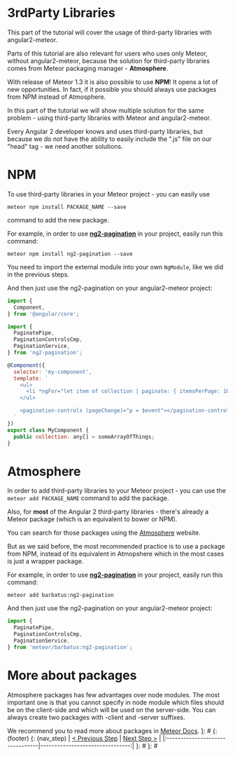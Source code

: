 [__prod__]: #
[{]: <region> (header)

[}]: #
[{]: <region> (body)
# 3rdParty Libraries

This part of the tutorial will cover the usage of third-party libraries with angular2-meteor.

Parts of this tutorial are also relevant for users who uses only Meteor, without angular2-meteor, because the solution for third-party libraries comes from Meteor packaging manager - **Atmosphere**.

With release of Meteor 1.3 it is also possible to use **NPM**! It opens a lot of new opportunities. In fact, if it possible you should always use packages from NPM instead of Atmosphere.

In this part of the tutorial we will show multiple solution for the same problem - using third-party libraries with Meteor and angular2-meteor.


Every Angular 2 developer knows and uses third-party libraries, but because we do not have the ability to easily include the ".js" file on our "head" tag - we need another solutions.

# NPM

To use third-party libraries in your Meteor project - you can easily use

    meteor npm install PACKAGE_NAME --save

command to add the new package.

For example, in order to use **[ng2-pagination](https://www.npmjs.com/package/ng2-pagination)** in your project, easily run this command:

    meteor npm install ng2-pagination --save

You need to import the external module into your own `NgModule`, like we did in the previous steps.

And then just use the ng2-pagination on your angular2-meteor project:

```js
import {
  Component,
} from '@angular/core';

import {
  PaginatePipe,
  PaginationControlsCmp,
  PaginationService,
} from 'ng2-pagination';

@Component({
  selector: 'my-component',
  template: `
    <ul>
      <li *ngFor="let item of collection | paginate: { itemsPerPage: 10, currentPage: p }"> ... </li>
    </ul>

    <pagination-controls (pageChange)="p = $event"></pagination-controls>
  `
})
export class MyComponent {
  public collection: any[] = someArrayOfThings;  
}

```

# Atmosphere

In order to add third-party libraries to your Meteor project - you can use the `meteor add PACKAGE_NAME` command to add the package.

Also, for **most** of the Angular 2 third-party libraries - there's already a Meteor package (which is an equivalent to bower or NPM).

You can search for those packages using the [Atmosphere](https://atmospherejs.com/) website.

But as we said before, the most recommended practice is to use a package from NPM, instead of its equivalent in Atmopshere which in the most cases is just a wrapper package.

For example, in order to use **[ng2-pagination](https://atmospherejs.com/barbatus/ng2-pagination)** in your project, easily run this command:

```
meteor add barbatus:ng2-pagination
```

And then just use the ng2-pagination on your angular2-meteor project:

```js
import {
  PaginatePipe,
  PaginationControlsCmp,
  PaginationService,
} from 'meteor/barbatus:ng2-pagination';
```

# More about packages

Atmosphere packages has few advantages over node modules. The most important one is that you cannot specify in node module which files should be on the client-side and which will be used on the server-side. You can always create two packages with -client and -server suffixes.

We recommend you to read more about packages in [Meteor Docs](http://docs.meteor.com/#/full/packagejs).
[}]: #
[{]: <region> (footer)
[{]: <helper> (nav_step)
| [< Previous Step](step19.md) | [Next Step >](step21.md) |
|:--------------------------------|--------------------------------:|
[}]: #
[}]: #
